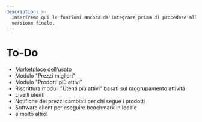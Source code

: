 ```yaml
---
description: >-
  Inseriremo qui le funzioni ancora da integrare prima di procedere alla
  versione finale.
---
```


# To-Do

* Marketplace dell'usato
* Modulo "Prezzi migliori"
* Modulo "Prodotti più attivi"
* Riscrittura moduli "Utenti più attivi" basati sul raggrupamento attività
* Livelli utenti
* Notifiche dei prezzi cambiati per chi segue i prodotti
* Software client per eseguire benchmark in locale
* e molto altro!

